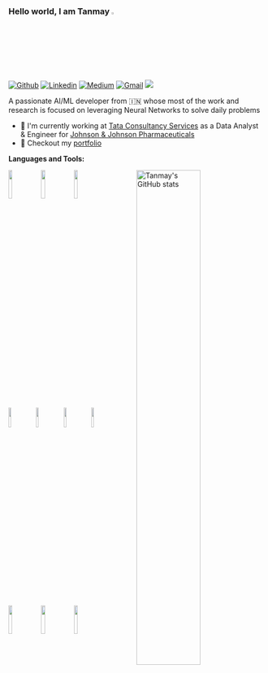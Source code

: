 ### Hello world, I am Tanmay <img src="https://raw.githubusercontent.com/MartinHeinz/MartinHeinz/master/wave.gif" width="3%">
[![Github](https://img.shields.io/badge/-Github-000?style=flat&logo=Github&logoColor=white)](https://github.com/frizzid07)
[![Linkedin](https://img.shields.io/badge/-LinkedIn-blue?style=flat&logo=Linkedin&logoColor=white)](https://www.linkedin.com/in/tanmay-bhagwat/)
[![Medium](https://img.shields.io/badge/-Medium-black?style=flat&logo=Medium&logoColor=white)](https://medium.com/@tanmaybhagwat)
[![Gmail](https://img.shields.io/badge/-Gmail-c14438?style=flat&logo=Gmail&logoColor=white)](mailto:tanmaybhagwat07@gmail.com)
![](https://komarev.com/ghpvc/?username=frizzid07&color=blue&style=flat-square&label=Profile+visitors)

A passionate AI/ML developer from :india: whose most of the work and research is focused on leveraging Neural Networks to solve daily problems

- 🏢 I'm currently working at [Tata Consultancy Services](https://www.tcs.com/) as a Data Analyst & Engineer for [Johnson & Johnson Pharmaceuticals](https://www.jnj.com/)
- 🎨 Checkout my [portfolio](https://frizzid07.github.io/)


**Languages and Tools:** 
<p>
  <a href="https://github.com/frizzid07">
    <img align="right" width="50%" src="https://github-readme-stats.vercel.app/api?username=frizzid07&show_icons=true&line_height=27&count_private=true&include_all_commits=true" alt="Tanmay's GitHub stats"/>
</a>
  <code><img width="12%" src="https://www.vectorlogo.zone/logos/python/python-ar21.svg"></code>
  <code><img width="12%" src="https://www.vectorlogo.zone/logos/mysql/mysql-ar21.svg"></code>
  <code><img width="12%" src="https://www.vectorlogo.zone/logos/apache_spark/apache_spark-ar21.svg"></code>
  <br />
  <code><img width="10%" src="https://www.vectorlogo.zone/logos/microsoft_azure/microsoft_azure-ar21.svg"></code>
  <code><img width="10%" src="https://www.vectorlogo.zone/logos/databricks/databricks-ar21.svg"></code>
  <code><img width="10%" src="https://www.vectorlogo.zone/logos/tensorflow/tensorflow-ar21.svg"></code>
  <code><img width="10%" src="https://www.vectorlogo.zone/logos/pytorch/pytorch-ar21.svg"></code>
  <br />
  <code><img width="12%" src="https://www.vectorlogo.zone/logos/nodejs/nodejs-ar21.svg"></code>
  <code><img width="12%" src="https://www.vectorlogo.zone/logos/mongodb/mongodb-ar21.svg"></code>
  <code><img width="12%" src="https://www.vectorlogo.zone/logos/pocoo_flask/pocoo_flask-ar21.svg"></code>
  <br />
</p>
